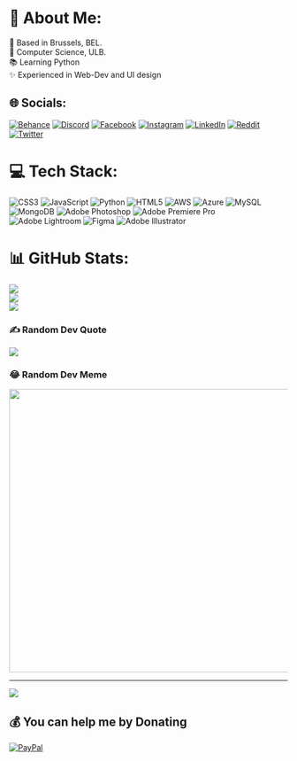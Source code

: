 # 💫 About Me:
📍 Based in Brussels, BEL.<br>🏫 Computer Science, ULB.<br>📚 Learning Python<br>✨ Experienced in Web-Dev and UI design


## 🌐 Socials:
[![Behance](https://img.shields.io/badge/Behance-1769ff?logo=behance&logoColor=white)](https://behance.net/Korzie) [![Discord](https://img.shields.io/badge/Discord-%237289DA.svg?logo=discord&logoColor=white)](htttps://discord.gg/romek#8550) [![Facebook](https://img.shields.io/badge/Facebook-%231877F2.svg?logo=Facebook&logoColor=white)](https://facebook.com/Romain.Croughs) [![Instagram](https://img.shields.io/badge/Instagram-%23E4405F.svg?logo=Instagram&logoColor=white)](https://instagram.com/rxmqin) [![LinkedIn](https://img.shields.io/badge/LinkedIn-%230077B5.svg?logo=linkedin&logoColor=white)](https://linkedin.com/in/romaincroughs) [![Reddit](https://img.shields.io/badge/Reddit-%23FF4500.svg?logo=Reddit&logoColor=white)](https://reddit.com/user/itsKorzie) [![Twitter](https://img.shields.io/badge/Twitter-%231DA1F2.svg?logo=Twitter&logoColor=white)](https://twitter.com/eizroK) 

# 💻 Tech Stack:
![CSS3](https://img.shields.io/badge/css3-%231572B6.svg?style=for-the-badge&logo=css3&logoColor=white) ![JavaScript](https://img.shields.io/badge/javascript-%23323330.svg?style=for-the-badge&logo=javascript&logoColor=%23F7DF1E) ![Python](https://img.shields.io/badge/python-3670A0?style=for-the-badge&logo=python&logoColor=ffdd54) ![HTML5](https://img.shields.io/badge/html5-%23E34F26.svg?style=for-the-badge&logo=html5&logoColor=white) ![AWS](https://img.shields.io/badge/AWS-%23FF9900.svg?style=for-the-badge&logo=amazon-aws&logoColor=white) ![Azure](https://img.shields.io/badge/azure-%230072C6.svg?style=for-the-badge&logo=azure-devops&logoColor=white) ![MySQL](https://img.shields.io/badge/mysql-%2300f.svg?style=for-the-badge&logo=mysql&logoColor=white) ![MongoDB](https://img.shields.io/badge/MongoDB-%234ea94b.svg?style=for-the-badge&logo=mongodb&logoColor=white) ![Adobe Photoshop](https://img.shields.io/badge/adobephotoshop-%2331A8FF.svg?style=for-the-badge&logo=adobephotoshop&logoColor=white) ![Adobe Premiere Pro](https://img.shields.io/badge/Adobe%20Premiere%20Pro-9999FF.svg?style=for-the-badge&logo=Adobe%20Premiere%20Pro&logoColor=white) ![Adobe Lightroom](https://img.shields.io/badge/Adobe%20Lightroom-31A8FF.svg?style=for-the-badge&logo=Adobe%20Lightroom&logoColor=white) 	![Figma](https://img.shields.io/badge/figma-%23F24E1E.svg?style=for-the-badge&logo=figma&logoColor=white) ![Adobe Illustrator](https://img.shields.io/badge/adobeillustrator-%23FF9A00.svg?style=for-the-badge&logo=adobeillustrator&logoColor=white)
# 📊 GitHub Stats:
![](https://github-readme-stats.vercel.app/api?username=itsKorzie&theme=dark&hide_border=false&include_all_commits=true&count_private=true)<br/>
![](https://github-readme-streak-stats.herokuapp.com/?user=itsKorzie&theme=dark&hide_border=false)<br/>
![](https://github-readme-stats.vercel.app/api/top-langs/?username=itsKorzie&theme=dark&hide_border=false&include_all_commits=true&count_private=true&layout=compact)

### ✍️ Random Dev Quote
![](https://quotes-github-readme.vercel.app/api?type=horizontal&theme=tokyonight)

### 😂 Random Dev Meme
<img src="https://random-memer.herokuapp.com/" width="512px"/>

---
[![](https://visitcount.itsvg.in/api?id=itsKorzie&icon=0&color=1)](https://visitcount.itsvg.in)

  ## 💰 You can help me by Donating
  [![PayPal](https://img.shields.io/badge/PayPal-00457C?style=for-the-badge&logo=paypal&logoColor=white)](https://paypal.me/korzie) 

  <!-- Proudly created with GPRM ( https://gprm.itsvg.in ) -->
  
